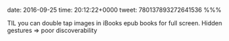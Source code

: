 date: 2016-09-25
time: 20:12:22+0000
tweet: 780137893272641536
%%%

TIL you can double tap images in iBooks epub books for full screen. Hidden gestures =&gt; poor discoverability
